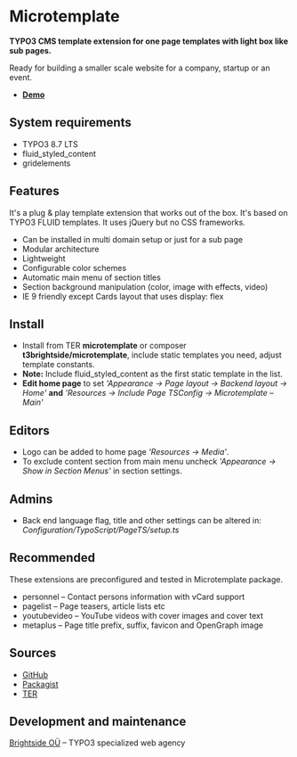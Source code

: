 # Microtemplate

**TYPO3 CMS template extension for one page templates with light box like sub pages.**

Ready for building a smaller scale website for a company, startup or an event. 

- **[Demo](https://microtemplate.t3brightside.com/)**

## System requirements

- TYPO3 8.7 LTS
- fluid_styled_content
- gridelements

## Features

It's a plug & play template extension that works out of the box. It's based on TYPO3 FLUID templates. It uses jQuery but no CSS frameworks.

- Can be installed in multi domain setup or just for a sub page
- Modular architecture
- Lightweight
- Configurable color schemes
- Automatic main menu of section titles
- Section background manipulation (color, image with effects, video)
- IE 9 friendly except Cards layout that uses display: flex

## Install
- Install from TER **microtemplate** or composer **t3brightside/microtemplate**, include static templates you need, adjust template constants.
- **Note:** Include fluid_styled_content as the first static template in the list.
- **Edit home page** to set _'Appearance -> Page layout -> Backend layout -> Home'_ **and** _'Resources -> Include Page TSConfig -> Microtemplate – Main'_

## Editors
- Logo can be added to home page _'Resources -> Media'_.
- To exclude content section from main menu uncheck _'Appearance -> Show in Section Menus'_ in section settings.

## Admins
- Back end language flag, title and other settings can be altered in: _Configuration/TypoScript/PageTS/setup.ts_

## Recommended
These extensions are preconfigured and tested in Microtemplate package.
- personnel – Contact persons information with vCard support
- pagelist – Page teasers, article lists etc
- youtubevideo – YouTube videos with cover images and cover text
- metaplus – Page title prefix, suffix, favicon and OpenGraph image

## Sources

- [GitHub](https://github.com/t3brightside/microtemplate)
- [Packagist](https://packagist.org/packages/t3brightside/microtemplate)
- [TER](https://extensions.typo3.org/extension/microtemplate/)

## Development and maintenance

[Brightside OÜ](https://t3brightside.com/) – TYPO3 specialized web agency
